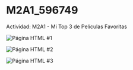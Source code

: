 # M2A1_596749
Actividad: M2A1 - Mi Top 3 de Películas Favoritas

![Página HTML #1](images/Screenshot%202025-08-26%20at%201.22.50 p.m..png)

![Página HTML #2](images/Screenshot%202025-08-26%20at%201.23.09 p.m..png)

![Página HTML #3](images/Screenshot%202025-08-26%20at%201.23.19 p.m..png)
